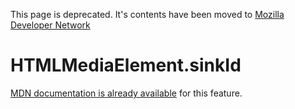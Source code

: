 This page is deprecated. It's contents have been moved to [Mozilla Developer Network](https://developer.mozilla.org/en-US/)

# HTMLMediaElement.sinkId

[MDN documentation is already available](https://developer.mozilla.org/en-US/docs/Web/API/HTMLMediaElement/sinkId) for this feature.

